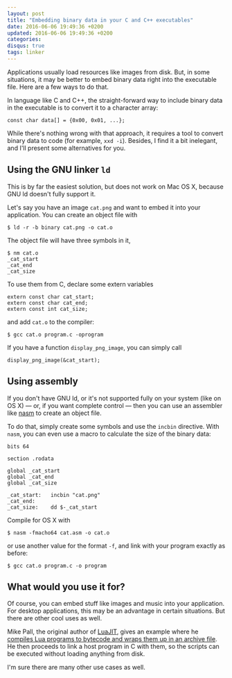 ```yaml
---
layout: post
title: "Embedding binary data in your C and C++ executables"
date: 2016-06-06 19:49:36 +0200
updated: 2016-06-06 19:49:36 +0200
categories: 
disqus: true
tags: linker
---
```


Applications usually load resources like images from disk. But, in some
situations, it may be better to embed binary data right into the executable
file. Here are a few ways to do that.

In language like C and C++, the straight-forward way to include binary data in
the executable is to convert it to a character array:

    const char data[] = {0x00, 0x01, ...};

While there's nothing wrong with that approach, it requires a tool to convert
binary data to code (for example, `xxd -i`). Besides, I find it a bit
inelegant, and I'll present some alternatives for you.

Using the GNU linker `ld`
-------------------------

This is by far the easiest solution, but does not work on Mac OS X, because GNU
ld doesn't fully support it.

Let's say you have an image `cat.png` and want to embed it into your
application. You can create an object file with

    $ ld -r -b binary cat.png -o cat.o

The object file will have three symbols in it,

    $ nm cat.o
    _cat_start
    _cat_end
    _cat_size

To use them from C, declare some extern variables

    extern const char cat_start;
    extern const char cat_end;
    extern const int cat_size;

and add `cat.o` to the compiler:

    $ gcc cat.o program.c -oprogram

If you have a function `display_png_image`, you can simply call

    display_png_image(&cat_start);

Using assembly
--------------

If you don't have GNU ld, or it's not supported fully on your system (like on
OS X) — or, if you want complete control — then you can use an assembler like
<a href="http://www.nasm.us">nasm</a> to create an object file.

To do that, simply create some symbols and use the `incbin` directive. With
`nasm`, you can even use a macro to calculate the size of the binary data:

    bits 64

    section .rodata

    global _cat_start
    global _cat_end
    global _cat_size

    _cat_start:   incbin "cat.png"
    _cat_end:
    _cat_size:    dd $-_cat_start

Compile for OS X with

    $ nasm -fmacho64 cat.asm -o cat.o

or use another value for the format `-f`, and link with your program exactly as
before:

    $ gcc cat.o program.c -o program

What would you use it for?
--------------------------

Of course, you can embed stuff like images and music into your application. For
desktop applications, this may be an advantage in certain situations. But there
are other cool uses as well.

Mike Pall, the original author of <a href="http://luajit.org">LuaJIT</a>, gives
an example where he <a
href="http://stackoverflow.com/a/11318414/21028">compiles Lua programs to
bytecode and wraps them up in an archive file</a>. He then proceeds to link a
host program in C with them, so the scripts can be executed without loading
anything from disk.

I'm sure there are many other use cases as well.
